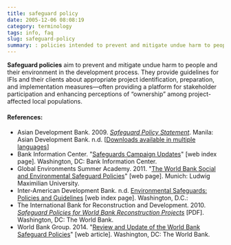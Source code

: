 ```yaml
---
title: safeguard policy
date: 2005-12-06 08:08:19
category: terminology
tags: info, faq
slug: safeguard-policy
summary: : policies intended to prevent and mitigate undue harm to people and their environment in the development process
---
```


<!--
icon: file-code-o
-->

<!--
---
layout: post
title:  safeguard policy
date:   2005-12-06 08:08:19
categories: terminology
permalink: /safeguard-policy/
published: true
comments: true
---
-->

**Safeguard policies** aim to prevent and mitigate undue harm to people and their environment in the development process. They provide guidelines for IFIs and their clients about appropriate project identification, preparation, and implementation measures—often providing a platform for stakeholder participation and enhancing perceptions of “ownership” among project-affected local populations.


<!--

=== Safeguard Policies and Performance Standards ===

''Adapted from'': http://www.brettonwoodsproject.org/art-565324

Starting as a loose assembly of internal staff policies adopted by international financial institutions in the 1980s, safeguard policies are framework declarations of explicitly-defined lending requirements to protect people and the environment from the adverse effects of project operations and development initiatives. The World Bank (IBRD and IDA), Asian Development Bank, African Development Bank, and Inter-American Development Bank all currently have such Safeguard Policies in place for investment projects and programme lending (although not for development policy lending (DPL) or reform programmes, which have separate relevant policies; see Update 66).  The Performance Standards of the International Financial Corporation (adopted as the basis of the Equator Principles) and European Bank of Reconstruction and Development can also be considered to be “safeguard policies” [DIFFER ; (see Update 67).]

The safeguards consist of ten key environmental and social policies that set standards and procedures that the borrower and Bank must follow in the lead up to and during World Bank-financed projects.

The ten safeguards are:

*	Environmental assessment - The 'umbrella policy' through which potential social and environmental impacts are identified and mitigation measures proposed.
*	Natural habitats - places limits on Bank financed projects that may impact on areas of important biodiversity.
*	Pest management - promotes the use of biological or environmental control methods and sets conditions on the acquisition and use of pesticides.
*	Indigenous peoples - establishes standards and procedures when projects affect indigenous communities, it is the only safeguard to in some way reference human rights.
*	Involuntary resettlement - sets standards and procedures for projects that displace people from their homes or cause economic displacement;
*	Forestry - establishes minimum standards on the types of forest projects that the Bank will finance, including commercial logging and plantations under restricted conditions.
*	Safety of dams - establishes procedures and safety requirements for construction of new dams and for projects that depend on safe functioning of existing large dams.
*	Projects on international waterways - seeks to reduce potential conflict between states that border an international waterway over projects that may pollute it.
*	Projects in disputed areas - lays out minimum rules for Bank-financing of projects in areas disputed by two or more states.
*	Cultural property - requires the Bank to avoid damage and assist in the preservation of cultural property.


The [http://www.ifc.org/ifcext/enviro.nsf/AttachmentsByTitle/pol_PerformanceStandards2006_full/$FILE/IFC+Performance+Standards.pdf Performance Standards] are grouped into eight sections, each of which is coupled with [[IFC Guidance Notes to Performance Standards | Guidance Notes]] to further clarify client roles and responsibilities under the standards. The eight [http://www.ifc.org/ifcext/sustainability.nsf/Content/PerformanceStandards Performance Standards](PS) are:

* PS 1:	Social and Environmental Assessment and Management System
* PS 2:	Labor and Working Conditions
* PS 3:	Pollution Prevention and Abatement
* PS 4:	Community Health Safety and Security
* PS 5:	Land Acquisition and Involuntary Resettlement
* PS 6:	Biodiversity Conservation and Sustainable Natural Resource Management
* PS 7:	Indigenous Peoples
* PS 8:	Cultural Heritage

Prior to financing, a proposed project is subject to a social and environmental review during which potential impacts are identified and remediation measures proposed. In reviewing the potential impact of projects, the World Bank and the IFC use a categorisation system that identifies which safeguards are triggered and what level of action or precaution must be taken.

Projects are rated from category A, the highest risk, down to category C, the lowest.

When the World Bank or a borrower is alleged to be violating any safeguard, complaints can be lodged through the Inspection Panel, a semi-independent body formed in 1993 that enables affected parties to request an investigation into the Bank's role in projects (see Update 34).

IFC clients must address project-related grievances or complaints from affected parties. Complainants can allege violations of safeguards and approach the Compliance Advisor Ombudsman, an internal watchdog that reports directly to the president of the World Bank Group (see Update 34).

…are based on international agreements, even if these protections are not explicitly provided for in the borrower country's national law.&nbsp;

<references/>



-->

<!--
Most MDBs and many other bilateral aid organizationsm IFIs, and some global civil society organizations maintan social safeguard policies as the foundations of the sustainablity frameworks.

## Safeguards in the public sector


### World Bank

http://web.worldbank.org/WBSITE/EXTERNAL/PROJECTS/EXTPOLICIES/EXTSAFEPOL/0,,menuPK:584441~pagePK:64168427~piPK:64168435~theSitePK:584435,00.html

The World Bank regards environmental and social safeguard policies as a cornerstone of its sustainable poverty reduction framwork. The objective of safeguard policies is to prevent and mitigate undue harm to people and their environment in the development process. These policies provide guidelines for bank staff and for clients in the identification, preparation, and implementation of project operations.

The Work Bank safeguard policies emphasise that adverse impacts are avoided, or where not feasible, minimized or mitigated (Do No Harm). They also call for the participation of stakeholders in project design and play an important role in building ownership among affected peoples. The World Bank claims that effectiveness and development impact of client projects and programs has substantially increased as a result of attention to these policies. [1]

The current safeguard policies of international financial institutions can be found [here](http://web.worldbank.org/WBSITE/EXTERNAL/COUNTRIES/LACEXT/EXTLACREGTOPSOCDEV/0,,contentMDK:20547266~menuPK:1308602~pagePK:34004173~piPK:34003707~theSitePK:847655,00.html
).


#### Indigenous Peoples

The World Bank policy on indigenous peoples, Operational Directive (OD) 4.10: Indigenous Peoples

Indigenous Peoples safeguards emphasise that borrowers and Bank staff the need to screen communities in the project area of impact to identify communities meeting the Bank's criteria for "indigenous peoples", to consult with them, and to ensure that they participate in and benefit from the development process.


#### Involuntary Resettlement

The implementation of development projects that require land may cause involuntary displacement of population who live in affected areas. The involuntary displacement may cause severe long-term impacts unless appropriate measures are carefully planned and carried out. Therefore, since 1980 the Bank has developed policies and guidelines for resettlement of project's affected population. The Bank's Resettlement Policy has been modified several times according to the experiences in its application and to the new situations that have emerged. Currently, the olicy in force is the Operational Policy on Involuntary Resettlement OP 4.12. The main objective of this policy isto assist the efforts of the displaced persons to improve their livelihoods and standards, or at least to restore them to pre-displacement levels.

Generally, the projects that may cause involuntary displacement are: infrastructure projects (for instance: dams, roads, water supply and sanitation), management of natural resources, slum upgrading and risk prevention (people who live in areas at prune risk). In the first two types of projects the displacement in a precondition for the implementation of the project whereas the last two kinds of projects the resettlement is a vehicle to improve the living conditions of the population.

In the Latin American and the Caribbean Region, the unplanned growth of cities has generated large deficits in housing, transportation infrastructure, and basic services, especially water and sewage systems. Currently, 75 percent of the population lives in cities. According to this situation, 85 percent of the Bank's financed projects that imply resettlement are in the sectors of urban development, water supply, sanitation and urban transportation, and the 95 percent of the displaced population are located in cities. The projects on urban development, water supply and sanitation lead to an improvement in housing and environment for the residents as well as for the resettled population. For that reason, 80 percent of the displaced population is being resettled for its own benefit, and not as a precondition for development of a project. In this way, resettlement has become a strategy for reducing poverty and a means to reduce levels of housing informality in Latin American cities.

http://web.worldbank.org/WBSITE/EXTERNAL/COUNTRIES/LACEXT/EXTLACREGTOPSOCDEV/0,,contentMDK:20547266~menuPK:1308602~pagePK:34004173~piPK:34003707~theSitePK:847655,00.html

### Strategy

The Bank has carried out a review of the projects it finances in the region and, according to the results, prepares guidelines for the application of the Resettlement Policy. In addition, a guideline for urban resettlement based on the lessons learned in the region is under preparation. It has also been planned to develop guidelines on resettlement and natural resources management, and resettlement for disaster prevention.
http://web.worldbank.org/WBSITE/EXTERNAL/COUNTRIES/LACEXT/EXTLACREGTOPSOCDEV/0,,contentMDK:20547266~menuPK:1308602~pagePK:34004173~piPK:34003707~theSitePK:847655,00.html

### MIGA
http://www.miga.org/projects/index.cfm?stid=1822

### Inter-American Development Bank (IADB / IDB)

[IDB distinguishes between two main categories of safeguards:](http://www.iadb.org/en/insitutional-reforms/better-environmental-and-social-safeguards,1830.html "Better Environmental and Social Safeguards")

#### Environmental safeguards

The IDB adopted its [Environment and Safeguard Compliance Policy in 2006](http://www.iadb.org/news-releases/2010-02/english/idb-boosts-access-accountability-with-new-policy-for-communities-to-voice-concer-6531.html)--calling for safeguard-compliant project designs. To help implement the new policy, in 2007 the IDB created the Environmental Safeguards Unit to help build institutional knowledge and expertise on environmental management. [The IDB was the first multilateral development bank to integrate climate change impacts as part of environmental analysis of key sectors.] In 2009, IDB established an [independent advisory group](http://www.iadb.org/en/topics/sustainability/sustainability-report,1510.html) to provide an independent review and make recommendations to increase policy effectiveness. It also began an [unprecedented process to limit the greenhouse gas emissions of the projects it finances](http://www.iadb.org/en/news/news-releases/2009-11-05/idb-launches-process-to-limit-climate-impact-of-projects-it-finances,5889.html), and endorsed the Extractive Industries Transparency Initiative (EITI), which seeks greater transparency and accountability in contracts and payments in extractive industries. IDB also launched sustainability scorecards for [biofuel](http://www.iadb.org/news/detail.cfm?language=English&id=5617) and [tourism](http://www.iadb.org/news-releases/2009-05/english/idb-releases-sustainability-scorecard-for-private-sector-tourism-projects-5426.html) projects.

#### Social safeguards

IDB establishes three main areas of social safeguards: 1) Indigenous Peoples Policy, 2) Involuntary Resettlement Policy, 3) Operational Policy on Gender Equality.


##### Indigenous Peoples

The IDB operational guidelines (2006) and policy (2007) for Indigenous Peoples.

The Operational Policy on Indigenous Peoples requires that the IDB safeguard indigenous peoples' rights are considered in all aspets of Bank operations and lending portfolio.

Specific goals are to foster development appropriate to the economy and governance of indigenous peoples, to safeguard territorial and cultural integrity, and to preserve a harmonious relationship between people and the natural environment. The Operating Guidelines for the Indigenous Peoples Policy (IPP) was approved in 2006.



The IDB begain the the process to update its existing Women in Development Policy in 2009.

...Operational policy on Gender, ??once approved??, will make the IDB the first multilateral development institution with safeguards for gender equality. http://www.iadb.org/en/insitutional-reforms/better-environmental-and-social-safeguards,1830.html


##### Involuntary Resettlement Policy

Covers any project financed by the Bank that involves the involuntary physical displacement of people living in the area. The goal is to minimize physical and economic disruption. If people must be displaced, the policy requires that pre-project conditions be established and, where possible, that displaced people share in project benefits. The policy also defines the scope and criteria of resettlement plans. The Involuntary Resettlement in IDB Projects: Principles and Guidelines document was approved in 1999.

##### Operational Policy on Gender Equality in Development

Takes into account the Bank's experience supporting the integration of women as leaders, participants, and beneficiaries in development; reflects gains in the region in terms of the status of women and gender equality, as well as emerging challenges; integrates a gender perspective that seeks equal conditions and opportunities for women and men to reach their social, economic, political, and cultural potential; and sets out specific mechanisms for ensuring effective implementation of the Policy and the evaluation of its results. This policy was approved on November 13, 2010.

---


## Safeguards in the private sector


### Equator Banks  (Equator Banks)


### Critical Ecosystem Partnership Fund  (CEPF)


 Founded in 2000, the Critical Ecosystem Partnership Fund is a global leader in enabling civil society to participate in and benefit from conserving some of the world’s most critical ecosystems.

We provide grants for nongovernmental and private sector organizations to help protect biodiversity hotspots, Earth’s most biologically rich yet threatened areas.

The convergence of critical areas for conservation with millions of people who are impoverished and highly dependent on healthy ecosystems for their survival is more evident in the hotspots than anywhere else.

Enabling a stronger voice, influence and action by civil societies is the hallmark of our approach. Our support equips civil society groups to conserve their environment and influence decisions that affect lives, livelihoods and, ultimately, the global environment for the benefit of all. Grant recipients range from small farming cooperatives and community associations to private sector partners and international organizations.

Our grants:

Target biodiversity hotspots in developing and transitional countries.
Are guided by regional investment strategies developed with stakeholders.
Go directly to civil society groups to build this vital constituency for conservation alongside governmental partners.
Create working alliances among diverse groups, combining unique capacities and eliminating duplication of efforts.
Achieve results through an ever-expanding network of partners working together toward shared goals.

http://www.cepf.net/grants/Pages/safeguard_policies.aspx
ENVIRONMENTAL AND SOCIAL SAFEGUARD ASSESSMENT PROCESS

The CEPF project proposal forms seek out several elements of the basic project design including objectives, performance indicators and sustainability issues. Within these applications are a series of safeguard questions that must be answered based on the World Bank’s standard Environmental Assessment. For each, grantees are asked to provide a supporting statement to justify their answer.

CEPF will assess these during the initial proposal review. This review may be deemed satisfactory, or may involve further discussion with the potential grantee. In some cases, additional information may be required for further review and discussion. Throughout the review process, CEPF will maintain contact with the potential grantee to obtain clarification on information provided and request any additional information and documentation needed. In conducting the preliminary evaluation, CEPF will focus on analyzing the materials provided by the potential grantee to determine the following aspects related to the environmental and social effects of the project:

Compliance with CEPF and World Bank environmental and social safeguard policies
Potential for the project to cause adverse environmental impacts
Potential for the project to cause adverse social impacts
Capacity of the applicant to implement any required safeguard-related measures during the preparation and implementation of the project.

At the conclusion of the initial screening, CEPF will identify any environmental and social effects of the project and define any safeguard requirements necessary. For projects above $20,000, a more detailed Project Proposal Application is required, and safeguard requirements may be further elaborated and defined. The grantee is responsible for implementation and monitoring of any required safeguard instrument or other required measures to address Safeguard Policies.

This process is then tracked throughout project implementation similar to the tracking of performance toward project objectives. At each performance reporting stage, grantees will revisit the safeguard policy issues to reconfirm their status, adjust any that may have changed during implementation, and make necessary mitigation steps as needed. In cases where grantees are implementing mitigation actions, they will report on the progress of such implementation similar to that which they are doing for other project elements. The intent of this process is to ensure that the environmental and social safeguard issues are continually monitored and mitigated throughout project implementation.

The final step is to evaluate the environmental and social issues at project completion. Any related documents and lessons learned will be shared via www.cepf.net to help in the design and mitigation of negative environmental and social impacts in future projects.


-->


#### References:

* Asian Development Bank. 2009. *[Safeguard Policy Statement](http://www.adb.org/documents/safeguard-policy-statement)*. Manila: Asian Development Bank. n.d. [[Downloads available in multiple languages](http://www.adb.org/site/safeguards/policy-statement)]
* Bank Information Center. "[Safeguards Campaign Updates](http://www.bicusa.org/issues/safeguards/)" [web index page]. Washington, DC: Bank Information Center.
* Global Environments Summer Academy. 2011. "[The World Bank Social and Environmental Safeguard Policies](http://www.globalenvironments.org/course-outputs/policy-matters/world-bank-social-environmental-safeguard-policies/)" [web page]. Munich: Ludwig Maximilian University.
* Inter-American Development Bank. n.d. [Environmental Safeguards: Policies and Guidelines](http://www.iadb.org/en/topics/sustainability/environmental-safeguards,1517.html) [web index page]. Washington, D.C.:
* The International Bank for Reconstruction and Development. 2010. *[Safeguard Policies for World Bank Reconstruction Projects](http://www.gfdrr.org/sites/gfdrr.org/files/Chapter_21_Safeguard_Policies_for_World_Bank_Reconstruction_Projects.pdf)* [PDF]. Washington, DC: The World Bank.
* World Bank Group. 2014. "[Review and Update of the World Bank Safeguard Policies](https://consultations.worldbank.org/consultation/review-and-update-world-bank-safeguard-policies)" [web article]. Washington, DC: The World Bank.



<!--


<!--
title: safeguard policy
date:
category: terminology
tags:
slug: safeguard-policy
summary: :
status: draft

Safeguard Policies

[[Category: Term]][[Category: Development]][[Category: Finance]]


'''Safeguard Policies and Performance Standards'''

''Adapted from'': http://www.brettonwoodsproject.org/art-565324

Starting as a loose assembly of internal staff policies adopted by international financial institutions in the 1980s, safeguard policies are framework declarations of explicitly-defined lending requirements to protect people and the environment from the adverse effects of project operations and development initiatives. The World Bank (IBRD and IDA), Asian Development Bank, African Development Bank, and Inter-American Development Bank all currently have such Safeguard Policies in place for investment projects and programme lending (although not for development policy lending (DPL) or reform programmes, which have separate relevant policies; see Update 66).  The Performance Standards of the International Financial Corporation (adopted as the basis of the Equator Principles) and European Bank of Reconstruction and Development can also be considered to be “safeguard policies” [DIFFER ; (see Update 67).]

The safeguards consist of ten key environmental and social policies that set standards and procedures that the borrower and Bank must follow in the lead up to and during World Bank-financed projects.

The ten safeguards are:

*	Environmental assessment - The 'umbrella policy' through which potential social and environmental impacts are identified and mitigation measures proposed.
*	Natural habitats - places limits on Bank financed projects that may impact on areas of important biodiversity.
*	Pest management - promotes the use of biological or environmental control methods and sets conditions on the acquisition and use of pesticides.
*	Indigenous peoples - establishes standards and procedures when projects affect indigenous communities, it is the only safeguard to in some way reference human rights.
*	Involuntary resettlement - sets standards and procedures for projects that displace people from their homes or cause economic displacement;
*	Forestry - establishes minimum standards on the types of forest projects that the Bank will finance, including commercial logging and plantations under restricted conditions.
*	Safety of dams - establishes procedures and safety requirements for construction of new dams and for projects that depend on safe functioning of existing large dams.
*	Projects on international waterways - seeks to reduce potential conflict between states that border an international waterway over projects that may pollute it.
*	Projects in disputed areas - lays out minimum rules for Bank-financing of projects in areas disputed by two or more states.
*	Cultural property - requires the Bank to avoid damage and assist in the preservation of cultural property.


The [http://www.ifc.org/ifcext/enviro.nsf/AttachmentsByTitle/pol_PerformanceStandards2006_full/$FILE/IFC+Performance+Standards.pdf Performance Standards] are grouped into eight sections, each of which is coupled with [[IFC Guidance Notes to Performance Standards | Guidance Notes]] to further clarify client roles and responsibilities under the standards. The eight [http://www.ifc.org/ifcext/sustainability.nsf/Content/PerformanceStandards Performance Standards](PS) are:

* PS 1:	Social and Environmental Assessment and Management System
* PS 2:	Labor and Working Conditions
* PS 3:	Pollution Prevention and Abatement
* PS 4:	Community Health Safety and Security
* PS 5:	Land Acquisition and Involuntary Resettlement
* PS 6:	Biodiversity Conservation and Sustainable Natural Resource Management
* PS 7:	Indigenous Peoples
* PS 8:	Cultural Heritage

Prior to financing, a proposed project is subject to a social and environmental review during which potential impacts are identified and remediation measures proposed. In reviewing the potential impact of projects, the World Bank and the IFC use a categorisation system that identifies which safeguards are triggered and what level of action or precaution must be taken.

Projects are rated from category A, the highest risk, down to category C, the lowest.

When the World Bank or a borrower is alleged to be violating any safeguard, complaints can be lodged through the Inspection Panel, a semi-independent body formed in 1993 that enables affected parties to request an investigation into the Bank's role in projects (see Update 34).

IFC clients must address project-related grievances or complaints from affected parties. Complainants can allege violations of safeguards and approach the Compliance Advisor Ombudsman, an internal watchdog that reports directly to the president of the World Bank Group (see Update 34).

…are based on international agreements, even if these protections are not explicitly provided for in the borrower country's national law.&nbsp;


-->
